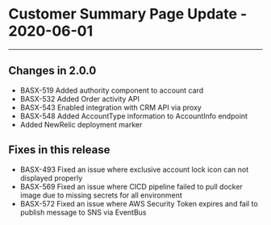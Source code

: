 # Customer Summary Page Update - 2020-06-01

---

## Changes in 2.0.0

* BASX-519 Added authority component to account card
* BASX-532 Added Order activity API
* BASX-543 Enabled integration with CRM API via proxy
* BASX-548 Added AccountType information to AccountInfo endpoint
* Added NewRelic deployment marker

## Fixes in this release

* BASX-493 Fixed an issue where exclusive account lock icon can not displayed properly
* BASX-569 Fixed an issue where CICD pipeline failed to pull docker image due to missing secrets for all environment
* BASX-572 Fixed an issue where AWS Security Token expires and fail to publish message to SNS via EventBus
